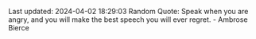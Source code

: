 Last updated: 2024-04-02 18:29:03
Random Quote: Speak when you are angry, and you will make the best speech you will ever regret. - Ambrose Bierce